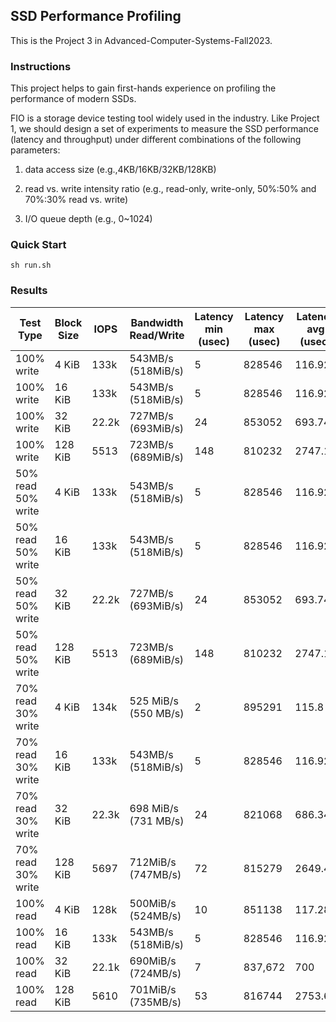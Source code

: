 ## SSD Performance Profiling
This is the Project 3 in Advanced-Computer-Systems-Fall2023.
### Instructions
This project helps to gain first-hands experience on profiling the performance of modern SSDs.

FIO is a storage device testing tool widely used in the
industry. Like Project 1, we should design a set of experiments to measure the SSD performance (latency and
throughput) under different combinations of the following parameters: 

1) data access size (e.g.,4KB/16KB/32KB/128KB)

2) read vs. write intensity ratio (e.g., read-only, write-only, 50%:50% and 70%:30% read vs. write)

3)  I/O queue depth (e.g., 0~1024)

### Quick Start
```
sh run.sh
```
### Results

| Test Type          | Block Size | IOPS  | Bandwidth Read/Write | Latency min (usec) | Latency max (usec) | Latency avg (usec) | Bandwidth avg (KiB/s) | CPU usr | CPU sys | IO Depth  |
|--------------------|------------|-------|----------------------|--------------------|--------------------|--------------------|-----------------------|---------|---------|-----------|
| 100% write         | 4 KiB      | 133k  | 543MB/s (518MiB/s)   | 5                  | 828546             | 116.92             | 599177.8              | 16.12%  | 64.15%  | 16        |
| 100% write         | 16 KiB      | 133k  | 543MB/s (518MiB/s)   | 5                  | 828546             | 116.92             | 599177.8              | 16.12%  | 64.15%  | 16        |
| 100% write         | 32 KiB     | 22.2k | 727MB/s (693MiB/s)   | 24                 | 853052             | 693.74             | 826118.7              | 4.58%   | 70.72%  | 16        |
| 100% write         | 128 KiB    | 5513  | 723MB/s (689MiB/s)   | 148                | 810232             | 2747.13            | 946727.23             | 2.00%   | 70.08%  | 16        |
| 50% read 50% write | 4 KiB      | 133k  | 543MB/s (518MiB/s)   | 5                  | 828546             | 116.92             | 599177.8              | 16.12%  | 64.15%  | 16        |
| 50% read 50% write | 16 KiB      | 133k  | 543MB/s (518MiB/s)   | 5                  | 828546             | 116.92             | 599177.8              | 16.12%  | 64.15%  | 16        |
| 50% read 50% write | 32 KiB     | 22.2k | 727MB/s (693MiB/s)   | 24                 | 853052             | 693.74             | 826118.7              | 4.58%   | 70.72%  | 16        |
| 50% read 50% write | 128 KiB    | 5513  | 723MB/s (689MiB/s)   | 148                | 810232             | 2747.13            | 946727.23             | 2.00%   | 70.08%  | 16        |
| 70% read 30% write | 4 KiB      | 134k  | 525 MiB/s (550 MB/s) | 2                  | 895291             | 115.8              | 566794.38             | 17.28%  | 63.16%  | 16        |
| 70% read 30% write | 16 KiB      | 133k  | 543MB/s (518MiB/s)   | 5                  | 828546             | 116.92             | 599177.8              | 16.12%  | 64.15%  | 16        |
| 70% read 30% write | 32 KiB     | 22.3k | 698 MiB/s (731 MB/s) | 24                 | 821068             | 686.34             | 909065.2              | 5.08%   | 70.76%  | 16        |
| 70% read 30% write | 128 KiB    | 5697  | 712MiB/s (747MB/s)   | 72                 | 815279             | 2649.41            | 811571.18             | 2.39%   | 70.30%  | 16        |
| 100% read          | 4 KiB      | 128k  | 500MiB/s (524MB/s)   | 10                 | 851138             | 117.28             | 158843.52             | 16.44%  | 63.53%  | 16        |
| 100% read          | 16 KiB      | 133k  | 543MB/s (518MiB/s)   | 5                  | 828546             | 116.92             | 599177.8              | 16.12%  | 64.15%  | 16        |
| 100% read          | 32 KiB     | 22.1k | 690MiB/s (724MB/s)   | 7                  | 837,672            | 700                | 838,709.11            | 4.28%   | 69.83%  | 16        |
| 100% read          | 128 KiB    | 5610  | 701MiB/s (735MB/s)   | 53                 | 816744             | 2753.63            | 917293.97             | 1.88%   | 70.66%  | 16        |


